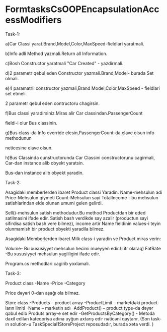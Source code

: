 # FormtasksCsOOPEncapsulationAccessModifiers

Task-1:


a)Car Classi yarat.Brand,Model,Color,MaxSpeed-fieldlari yaratmali.


b)Info adli Method yazmali.Return all Information.


c)Bosh Constructor yaratmali "Car Created" - yazdirmali.


d)2 parametr  qebul eden Constructor yazmali.Brand,Model- burada Set olmali.


e)4 paramatrli constructor  yazmali,Brand Model,Color,MaxSpeed - fieldlari set etmeli.

2 parametr qebul eden  contructoru chagirsin.


f)Bus classi yaradirsiniz.Miras alir Car classindan.PassengerCount

fieldi-i olur Bus classinin.



g)Bus class-da Info  override elesin,PassengerCount-da elave olsun info methodunun

neticesine elave olsun.


h)Bus Classinda cunstructorunda Car Classini constructorunu cagirmali, Car-dan instance alib obyekt yaratsin.

Bus-dan instance alib obyekt yaradin.


Task-2:

Asagidaki memberlerden ibaret  Product classi Yaradin.
Name-mehsulun adi
Price-Mehsulun qiymeti
Count-Mehsulun sayi
TotalIncome - bu mehsulun satishlarindan elde olunan umumi  gelen gelirdi.



Sell()-mehsulun satish methodudur.Bu method Productdan bir eded satilmasini ifade edir.
Satish bash verdikde say azalir (productun sayi sifirdisa satish bash vere bilmez), income
artir Name fieldinin values-i teyin olunmamish bir product obyekti yaradila bilmez.

Asagidaki Memberlerden ibaret  Milk class-i yaradin ve Product miras verin:


Volume- Bu xususiyyet mehsulun hecimi mueyyen edir.(Litr olaraq)
FatRate -Bu xususiyyet mehsulun yagliligini  ifade edir.

Program.cs methodlari cagirib yoxlamali.


Task-3:

Product class
-Name
-Price
-Category

Price dəyəri 0-dan aşağı ola bilməz.

Store class
-Products – product array
-ProductLimit – marketdəki product-ların limiti
-Name – marketin adı
-AddProduct() – product type-da dəyər qəbul edib
		  Produts array-e set edir
-GetProductsByCategory() - Metoda daxil edilən kateqoriya adına uyğun axtarış edir nəticəni qaytarır.
(Son task-ın solution-u TaskSpecial1StoreProject reposudadır, burada xəta verdi. )
